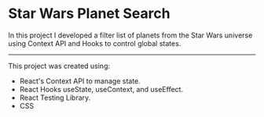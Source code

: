 # Star Wars Planet Search

In this project I developed a filter list of planets from the Star Wars universe using Context API and Hooks to control global states.

---
This project was created using:

- React's Context API to manage state.
- React Hooks useState, useContext, and useEffect.
- React Testing Library.
- CSS

